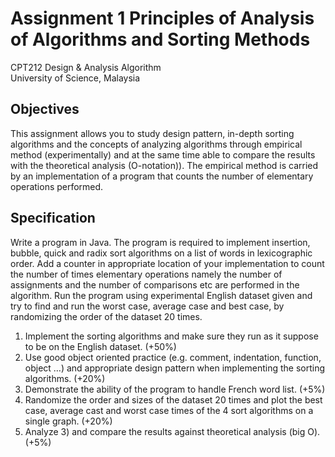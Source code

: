 # Assignment 1 Principles of Analysis of Algorithms and Sorting Methods 
CPT212 Design & Analysis Algorithm                       
University of Science, Malaysia                          

Objectives
-----------
This assignment allows you to study design pattern, in-depth sorting algorithms
and the concepts of analyzing algorithms through empirical method
(experimentally) and at the same time able to compare the results with the
theoretical analysis (O-notation)). The empirical method is carried by an
implementation of a program that counts the number of elementary operations
performed.

Specification
--------------
Write a program in Java. The program is required to implement insertion, bubble,
quick and radix sort algorithms on a list of words in lexicographic
order. Add a counter in appropriate location of your implementation to count
the number of times elementary operations namely the number of assignments
and the number of comparisons etc are performed in the algorithm. Run the
program using experimental English dataset given and try to find and run the
worst case, average case and best case, by randomizing the order of the
dataset 20 times.

1) Implement the sorting algorithms and make sure they run as it suppose to be on the
   English dataset. (+50%)
2) Use good object oriented practice (e.g. comment, indentation, function, object …)
   and appropriate design pattern when implementing the sorting algorithms.
   (+20%)
3) Demonstrate the ability of the program to handle French word list. (+5%)
4) Randomize the order and sizes of the dataset 20 times and plot the best case,
   average cast and worst case times of the 4 sort algorithms on a single graph.
   (+20%)
5) Analyze 3) and compare the results against theoretical analysis (big O). (+5%)
